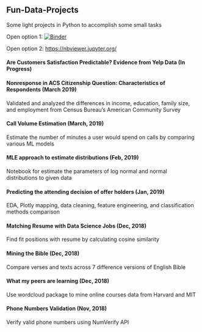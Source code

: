 ## Fun-Data-Projects
Some light projects in Python to accomplish some small tasks

Open option 1:
[![Binder](https://mybinder.org/badge_logo.svg)](https://mybinder.org/v2/gh/liu431/Fun-Data-Projects/master)

Open option 2:
https://nbviewer.jupyter.org/


#### Are Customers Satisfaction Predictable? Evidence from Yelp Data (In Progress)


#### Nonresponse in ACS Citizenship Question: Characteristics of Respondents  (March 2019)
Validated and analyzed the differences in income, education, family size, and employment from Census Bureau’s American Community Survey

#### Call Volume Estimation (March, 2019)
Estimate the number of minutes a user would spend on calls by comparing various ML models
#### MLE approach to estimate distributions (Feb, 2019)
Notebook for estimate the parameters of log normal and normal distributions to given data 

#### Predicting the attending decision of offer holders (Jan, 2019)
EDA, Plotly mapping, data cleaning, feature engineering, and classification methods comparison

#### Matching Resume with Data Science Jobs (Dec, 2018)
Find fit positions with resume by calculating cosine similarity

#### Mining the Bible (Dec, 2018)
Compare verses and texts across 7 difference versions of English Bible

#### What my peers are learning (Dec, 2018)
Use wordcloud package to mine online courses data from Harvard and MIT

#### Phone Numbers Validation (Nov, 2018)
Verify valid phone numbers using NumVerify API
